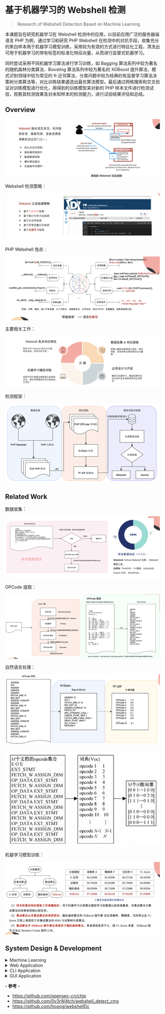 # 基于机器学习的  Webshell 检测

> Research of Webshell Detection Based on Machine Learning

本课题旨在研究机器学习在 Webshell 检测中的应用，以目前应用广泛的服务器端语言 PHP 为例，通过学习和研究 PHP Webshell 在检测中的对抗手段，收集充分的黑白样本用于机器学习模型训练，采用较为有效的方式进行特征化工程，清洗出可用于机器学习的带有标签的标准化特征向量，从而进行监督式机器学习。

同时尝试采用不同机器学习算法进行学习训练，如 Bagging 算法系列中较为著名的随机森林分类算法、Boosting 算法系列中较为著名的 XGBoost 提升算法、模式识别领域中较为常见的 K-近邻算法、分类问题中较为经典的有监督学习算法决策树分类算法等，对比训练结果遴选出最优算法模型。最后通过网格搜索和交叉验证对训练模型进行优化，用得到的训练模型来对新的 PHP 样本文件进行检测试验，观察其检测效果及对未知样本的检测能力，进行试验结果评估和总结。

## Overview

![image-20210613204622665](images/image-20210613204622665.png)

Webshell 检测策略：

![image-20210613204414684](images/image-20210613204414684.png)

PHP Webshell 免杀：

![image-20210613204505788](images/image-20210613204505788.png)

主要相关工作：

![image-20210613204918391](images/image-20210613204918391.png)

检测框架：

![image-20210613205618194](images/image-20210613205618194.png)



## Related Work

数据收集：

![image-20210613205757036](images/image-20210613205757036.png)

OPCode 提取：

![image-20210613205851577](images/image-20210613205851577.png)

自然语言处理：

![image-20210613205934024](images/image-20210613205934024.png)

![image-20210613205958429](images/image-20210613205958429.png)

机器学习模型训练：

![image-20210613210049669](images/image-20210613210049669.png)

## System Design & Development



<details>
<summary>Machine Learning</summary>

![image-20210613210324764](images/image-20210613210324764.png)
</details>

<details>
<summary>Web Application</summary>

![image-20210613210516105](images/image-20210613210516105.png)

前端 UI 界面：

![1](images/1.png)

扫描报告模板：

![muban](images/muban.png)

</details>


<details>
<summary>CLI Application</summary>

![image-20210613210558050](images/image-20210613210558050.png)

运行结果演示：

![image-20210613211105540](images/image-20210613211105540.png)

</details>


<details>
<summary>GUI Application</summary>

![image-20210613210638356](images/image-20210613210638356.png)

运行结果演示：

![image-20210613210921991](images/image-20210613210921991.png)

</details>

**- 参考 -**

- https://github.com/opensec-cn/chip
- https://github.com/0v3rW4tch/webshell_detect_cms
- https://github.com/hooog/webshellDc
